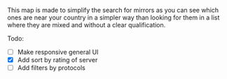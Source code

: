 This map is made to simplify the search for mirrors as you can see which ones are near your country in a simpler way than looking for them in a list where they are mixed and without a clear qualification.

Todo:
- [ ] Make responsive general UI
- [x] Add sort by rating of server
- [ ] Add filters by protocols
